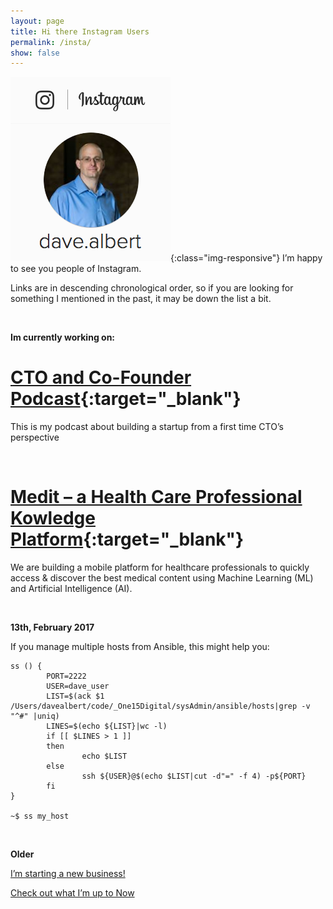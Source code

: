 ```yaml
---
layout: page
title: Hi there Instagram Users
permalink: /insta/
show: false
---
```


![Instagram dave.albert](/images/contact/insta-hi.png){:class="img-responsive"}
I’m happy to see you people of Instagram.

Links are in descending chronological order, so if you are looking for something I mentioned in the past, it may be down the list a bit.

&nbsp;
&nbsp;

**Im currently working on:**

[CTO and Co-Founder Podcast](/cto-and-co-founder-talk-with-dave-albert){:target="_blank"}
===
This is my podcast about building a startup from a first time CTO’s perspective

&nbsp;
&nbsp;

[Medit – a Health Care Professional Kowledge Platform](https://medit.online){:target="_blank"}
===

We are building a mobile platform for healthcare professionals to quickly access & discover the best medical content using Machine Learning (ML) and Artificial Intelligence (AI).

&nbsp;
&nbsp;

**13th, February 2017**

If you manage multiple hosts from Ansible, this might help you:

```
ss () {
        PORT=2222
        USER=dave_user
        LIST=$(ack $1 /Users/davealbert/code/_One15Digital/sysAdmin/ansible/hosts|grep -v "^#" |uniq)
        LINES=$(echo ${LIST}|wc -l)
        if [[ $LINES > 1 ]]
        then
                echo $LIST
        else
                ssh ${USER}@$(echo $LIST|cut -d"=" -f 4) -p${PORT}
        fi
}

~$ ss my_host
```

&nbsp;
&nbsp;

**Older**

[I’m starting a new business!]()

[Check out what I’m up to Now]()
